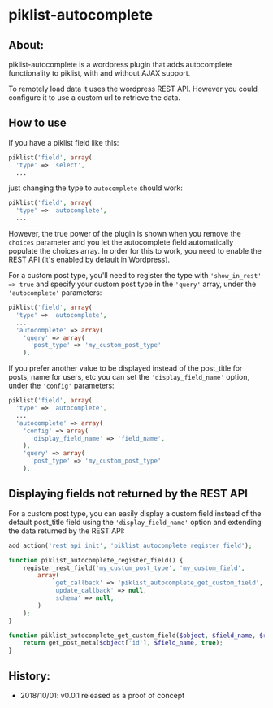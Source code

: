 # piklist-autocomplete

## About:

piklist-autocomplete is a wordpress plugin that adds autocomplete functionality to piklist, with and without AJAX support.

To remotely load data it uses the wordpress REST API. However you could configure it to use a custom url to retrieve the data.

## How to use

If you have a piklist field like this:

```php
piklist('field', array(
  'type' => 'select',
  ...
```
just changing the type to `autocomplete` should work:

```php
piklist('field', array(
  'type' => 'autocomplete',
  ...
```

However, the true power of the plugin is shown when you remove the `choices` parameter and you let the autocomplete field automatically populate the choices array. In order for this to work, you need to enable the REST API (it's enabled by default in Wordpress).

For a custom post type, you'll need to register the type with `'show_in_rest' => true` and specify your custom post type in the `'query'` array, under the `'autocomplete'` parameters:

```php
piklist('field', array(
  'type' => 'autocomplete',
  ...
  'autocomplete' => array(
    'query' => array(
      'post_type' => 'my_custom_post_type'
    ),
```
If you prefer another value to be displayed instead of the post_title for posts, name for users, etc you can set the `'display_field_name'` option, under the `'config'` parameters:

```php
piklist('field', array(
  'type' => 'autocomplete',
  ...
  'autocomplete' => array(
    'config' => array(
      'display_field_name' => 'field_name',
    ),
    'query' => array(
      'post_type' => 'my_custom_post_type'
    ),
```

## Displaying fields not returned by the REST API

For a custom post type, you can easily display a custom field instead of the default post_title field using the `'display_field_name'` option and extending the data returned by the REST API:

```php
add_action('rest_api_init', 'piklist_autocomplete_register_field');

function piklist_autocomplete_register_field() {
    register_rest_field('my_custom_post_type', 'my_custom_field',
        array(
            'get_callback' => 'piklist_autocomplete_get_custom_field',
            'update_callback' => null,
            'schema' => null,
        )
    );
}

function piklist_autocomplete_get_custom_field($object, $field_name, $request) {
	return get_post_meta($object['id'], $field_name, true);
}
```

## History:
* 2018/10/01: v0.0.1 released as a proof of concept
